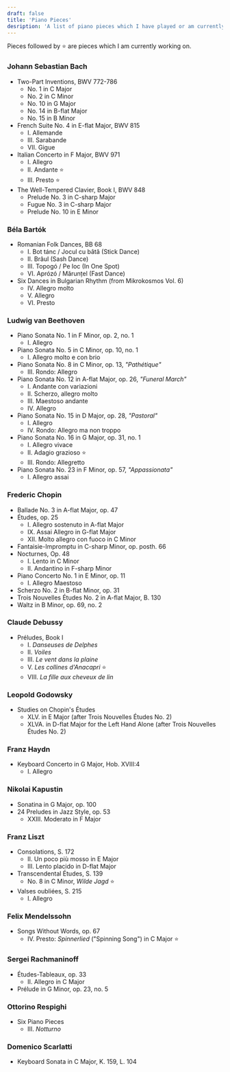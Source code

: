 ```yaml
---
draft: false
title: 'Piano Pieces'
desription: 'A list of piano pieces which I have played or am currently playing.'
---
```


Pieces followed by :star: are pieces which I am currently working on.

### Johann Sebastian Bach
* Two-Part Inventions, BWV 772-786
    * No. 1 in C Major
    * No. 2 in C Minor
    * No. 10 in G Major
    * No. 14 in B-flat Major
    * No. 15 in B Minor
* French Suite No. 4 in E-flat Major, BWV 815
    * I. Allemande
    * III. Sarabande
    * VII. Gigue
* Italian Concerto in F Major, BWV 971
    * I. Allegro
    * II. Andante :star:
    * III. Presto :star:
* The Well-Tempered Clavier, Book I, BWV 848
    * Prelude No. 3 in C-sharp Major
    * Fugue No. 3 in C-sharp Major
    * Prelude No. 10 in E Minor

### Béla Bartók
* Romanian Folk Dances, BB 68
    * I. Bot tánc / Jocul cu bâtă (Stick Dance)
    * II. Brâul (Sash Dance)
    * III. Topogó / Pe loc (In One Spot)
    * VI. Aprózó / Mărunțel (Fast Dance)
* Six Dances in Bulgarian Rhythm (from Mikrokosmos Vol. 6)
    * IV. Allegro molto
    * V. Allegro
    * VI. Presto

### Ludwig van Beethoven
* Piano Sonata No. 1 in F Minor, op. 2, no. 1
    * I. Allegro
* Piano Sonata No. 5 in C Minor, op. 10, no. 1
    * I. Allegro molto e con brio
* Piano Sonata No. 8 in C Minor, op. 13, *"Pathétique"*
    * III. Rondo: Allegro
* Piano Sonata No. 12 in A-flat Major, op. 26, *"Funeral March"*
    * I. Andante con variazioni
    * II. Scherzo, allegro molto
    * III. Maestoso andante
    * IV. Allegro
* Piano Sonata No. 15 in D Major, op. 28, *"Pastoral"*
    * I. Allegro
    * IV. Rondo: Allegro ma non troppo
* Piano Sonata No. 16 in G Major, op. 31, no. 1
    * I. Allegro vivace
    * II. Adagio grazioso :star:
    * III. Rondo: Allegretto
* Piano Sonata No. 23 in F Minor, op. 57, *"Appassionata"*
    * I. Allegro assai


### Frederic Chopin
* Ballade No. 3 in A-flat Major, op. 47
* Études, op. 25
    * I. Allegro sostenuto in A-flat Major
    * IX. Assai Allegro in G-flat Major
    * XII. Molto allegro con fuoco in C Minor
* Fantaisie-Impromptu in C-sharp Minor, op. posth. 66
* Nocturnes, Op. 48
    * I. Lento in C Minor
    * II. Andantino in F-sharp Minor
* Piano Concerto No. 1 in E Minor, op. 11
    * I. Allegro Maestoso
* Scherzo No. 2 in B-flat Minor, op. 31
* Trois Nouvelles Études No. 2 in A-flat Major, B. 130
* Waltz in B Minor, op. 69, no. 2

### Claude Debussy
* Préludes, Book I
    * I. *Danseuses de Delphes*
    * II. *Voiles*
    * III. *Le vent dans la plaine*
    * V. *Les collines d'Anacapri* :star:
    * VIII. *La fille aux cheveux de lin*

### Leopold Godowsky
* Studies on Chopin's Études
    * XLV. in E Major (after Trois Nouvelles Études No. 2)
    * XLVA. in D-flat Major for the Left Hand Alone (after Trois Nouvelles Études No. 2)
### Franz Haydn
* Keyboard Concerto in G Major, Hob. XVIII:4
    * I. Allegro

### Nikolai Kapustin
* Sonatina in G Major, op. 100
* 24 Preludes in Jazz Style, op. 53
    * XXIII. Moderato in F Major

### Franz Liszt
* Consolations, S. 172
    * II. Un poco più mosso in E Major
    * III. Lento placido in D-flat Major
* Transcendental Études, S. 139
    * No. 8 in C Minor, *Wilde Jagd* :star:
* Valses oubliées, S. 215
    * I. Allegro

### Felix Mendelssohn
* Songs Without Words, op. 67
    * IV. Presto: *Spinnerlied* ("Spinning Song") in C Major :star:

### Sergei Rachmaninoff
* Études-Tableaux, op. 33
    * II. Allegro in C Major
* Prélude in G Minor, op. 23, no. 5

### Ottorino Respighi
* Six Piano Pieces
    * III. *Notturno*

### Domenico Scarlatti
* Keyboard Sonata in C Major, K. 159, L. 104
